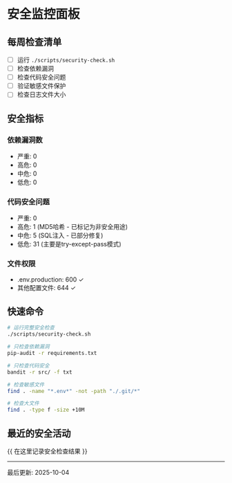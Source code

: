 # 安全监控面板

## 每周检查清单

- [ ] 运行 `./scripts/security-check.sh`
- [ ] 检查依赖漏洞
- [ ] 检查代码安全问题
- [ ] 验证敏感文件保护
- [ ] 检查日志文件大小

## 安全指标

### 依赖漏洞数
- 严重: 0
- 高危: 0
- 中危: 0
- 低危: 0

### 代码安全问题
- 严重: 0
- 高危: 1 (MD5哈希 - 已标记为非安全用途)
- 中危: 5 (SQL注入 - 已部分修复)
- 低危: 31 (主要是try-except-pass模式)

### 文件权限
- .env.production: 600 ✓
- 其他配置文件: 644 ✓

## 快速命令

```bash
# 运行完整安全检查
./scripts/security-check.sh

# 只检查依赖漏洞
pip-audit -r requirements.txt

# 只检查代码安全
bandit -r src/ -f txt

# 检查敏感文件
find . -name "*.env*" -not -path "./.git/*"

# 检查大文件
find . -type f -size +10M
```

## 最近的安全活动

{{ 在这里记录安全检查结果 }}

---

最后更新: 2025-10-04
